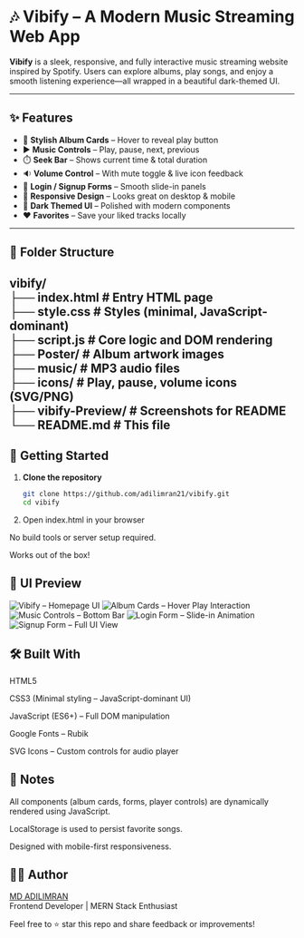 # 🎶 Vibify – A Modern Music Streaming Web App

**Vibify** is a sleek, responsive, and fully interactive music streaming website inspired by Spotify. Users can explore albums, play songs, and enjoy a smooth listening experience—all wrapped in a beautiful dark-themed UI.

---

## ✨ Features

- 🎵 **Stylish Album Cards** – Hover to reveal play button
- ▶️ **Music Controls** – Play, pause, next, previous
- ⏱️ **Seek Bar** – Shows current time & total duration
- 🔉 **Volume Control** – With mute toggle & live icon feedback
- 🔐 **Login / Signup Forms** – Smooth slide-in panels
- 📱 **Responsive Design** – Looks great on desktop & mobile
- 🎨 **Dark Themed UI** – Polished with modern components
- ❤️ **Favorites** – Save your liked tracks locally

---

## 📁 Folder Structure

vibify/ <br>
├── index.html # Entry HTML page <br>
├── style.css # Styles (minimal, JavaScript-dominant) <br>
├── script.js # Core logic and DOM rendering <br>
├── Poster/ # Album artwork images <br>
├── music/ # MP3 audio files <br>
├── icons/ # Play, pause, volume icons (SVG/PNG) <br>
├── vibify-Preview/ # Screenshots for README <br>
└── README.md # This file <br>
---

## 🚀 Getting Started

1. **Clone the repository**

   ```bash
   git clone https://github.com/adilimran21/vibify.git
   cd vibify

2. Open index.html in your browser

No build tools or server setup required.

Works out of the box!

## 📸 UI Preview

![Vibify – Homepage UI](vibify-Preview/vibify-Preview4.png)
![Album Cards – Hover Play Interaction](vibify-Preview/vibify-Preview2.png)
![Music Controls – Bottom Bar](vibify-Preview/vibify-Preview1.png)
![Login Form – Slide-in Animation](vibify-Preview/vibify-Preview3.png)
![Signup Form – Full UI View](vibify-Preview/vibify-Preview5.png)

## 🛠 Built With

HTML5

CSS3 (Minimal styling – JavaScript-dominant UI)

JavaScript (ES6+) – Full DOM manipulation

Google Fonts – Rubik

SVG Icons – Custom controls for audio player

## 📌 Notes
All components (album cards, forms, player controls) are dynamically rendered using JavaScript.

LocalStorage is used to persist favorite songs.

Designed with mobile-first responsiveness.

## 👨‍💻 Author

[MD ADILIMRAN](https://github.com/adilimran21)  
Frontend Developer | MERN Stack Enthusiast

Feel free to ⭐ star this repo and share feedback or improvements!